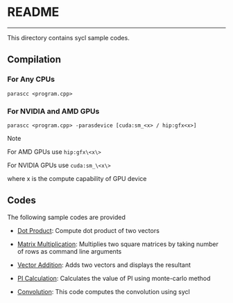# README
---
This directory contains sycl sample codes.

## Compilation

### For Any CPUs

`parascc <program.cpp>`

### For NVIDIA and AMD GPUs

`parascc <program.cpp> -parasdevice [cuda:sm_<x> / hip:gfx<x>]`

> [!NOTE]
> For AMD GPUs use `hip:gfx\<x\>`
>
> For NVIDIA GPUs use `cuda:sm_\<x\>`
>
> where x is the compute capability of GPU device

## Codes 

The following sample codes are provided

 + [Dot Product](dot_product.cpp): Compute dot product of two vectors

+ [Matrix Multiplication](matrix_multiplication.cpp): Multiplies two square matrices by taking number of rows as command line arguments

+ [Vector Addition](vector_addition.cpp): Adds two vectors and displays the resultant

+ [PI Calculation](pi_calculation.cpp): Calculates the value of PI using monte-carlo method

+ [Convolution](convolution.cpp): This code computes the convolution using sycl

